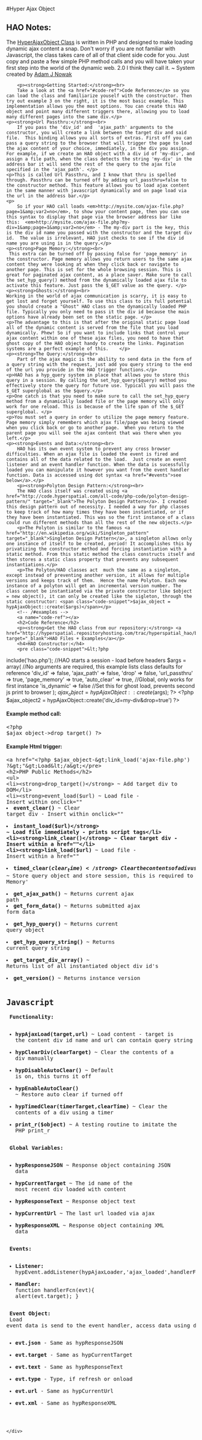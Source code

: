 #Hyper Ajax Object

<div id="content-left">
    	<h2>HAO Notes:</h2>
        <p>The <a href="http://hao.myhyperspace.com/source-code/" title="Get Class Now" target="_blank">HyperAjaxObject Class</a> is written in PHP and designed to make loading dynamic ajax content a snap. Don't worry if you are not familiar with Javascript, the class takes care of all of that client side code for you. Just copy and paste a few simple PHP method calls and you will have taken your first step into the world of the dynamic web. 2.0 I think they call it. ~ System created by <a href="http://adamjnowak.com" target="_blank">Adam J Nowak</a></p>
        
        <p><strong>Getting Started:</strong><br>
        Take a look at the <a href="#code-ref">Code Reference</a> so you can load the class and familiarize youself with the constructor. Then try out example 3 on the right, it is the most basic example. This implementation allows you the most options. You can create this HAO object and point many different triggers there, allowing you to load many different pages into the same div.</p>
    <p><strong>Url Passthru:</strong><br>
        If you pass the 'div_id' and  'ajax_path' arguments to the constructor, you will create a link between the target div and said file.  This binding allows you all sorts of extras. First off you can pass a query string to the browser that will trigger the page to load the ajax content of your choice, immediately, in the div you assign. For example, if we create an HAO object with a div id of 'my-div', and assign a file path, when the class detects the string 'my-div' in the address bar it will send the rest of the query to the ajax file specified in the 'ajax_path'. </p>
    <p>This is called Url Passthru, and I know that thru is spelled through. Passthru can be turned off by adding url_passthru=false to the constructor method. This feature allows you to load ajax content in the same manner with javascript dynamically and on page load via the url in the address bar.</p>
    <p>
        So if your HAO call loads <em>http://mysite.com/ajax-file.php?page=1&amp;var2=no</em>, to show your content page, then you can use this syntax to display that page via the browser address bar like this:  <em>http://mysite.com/ajax-file.php?my-div=1&amp;page=1&amp;var2=no</em> - The my-div part is the key, this is the div id name you passed with the constructor and the target div id.  The value is irrelevant, HAO just checks to see if the div id name you are using is in the query.</p>
    <p><strong>Page Memory:</strong><br>
     This extra can be turned off by passing false for 'page_memory' in the constructor. Page memory allows you return users to the same ajax content they were looking at when they click back or navigate to  another page. This is set for the whole browsing session. This is great for paginated ajax content, as a place saver. Make sure to call the set_hyp_query() method from the dynamically loaded ajax file to activate this feature. Just pass the $_GET value as the query. </p>
    <p><strong>Ghosts:</strong><br>
    Working in the world of ajax communication is scarry, it is easy to get lost and forget yourself. To use this class to its full potential you should create a "Ghost" HAO class on the dynamically loaded PHP file. Typically you only need to pass it the div id because the main options have already been set on the static page. </p>
    <p>The advantage to this is that after the original static page load all of the dynamic content is served from the file that you load dynamically. Phew! So if you want to include links that control your ajax content within one of these ajax files, you need to have that ghost copy of the HAO object handy to create the links. Pagination systems are a perfect example of this.    </p>
    <p><strong>The Query:</strong><br>
        Part of the ajax magic is the ability to send data in the form of a query string with the request, just add you query string to the end of the url you provide in the HAO trigger functions.</p>
    <p>HAO has a hyp_query system in place that allows you to store this query in a session. By calling the set_hyp_query($query) method you effectively store the query for future use. Typicall you will pass the $_GET superglobal as the $query.</p>
    <p>One catch is that you need to make sure to call the set_hyp_query method from a dynamically loaded file or the page memory will only work for one reload. This is because of the life span of the $_GET superglobal. </p>
    <p>You must set a query in order to utilize the page memory feature.  Page memory simply remembers which ajax file/page was being viewed when you click back or go to another page.  When you return to the parent page you will see the ajax content that was there when you left.</p>
    <p><strong>Events and Data:</strong><br>
        HAO has its own event system to prevent any cross browser difficulties. When an ajax file is loaded the event is fired and contains all of the data related to the load.  Just create an event listener and an event handler function. When the data is sucessfully loaded you can manipulate it however you want from the event handler function. Data is accessed using dot syntax <a href="#events">see below</a>.</p>
        <p><strong>Polyton Design Pattern:</strong><br>
        The HAO class itself was created using <a href="http://code.hyperspatial.com/all-code/php-code/polyton-design-pattern/" target="_blank">The Polyton Design Pattern</a>. I created this design pattern out of necessity. I needed a way for php classes to keep track of how many times they have been instantiated, or if they have been instantiated. This was so the first instance of a class could run different methods than all the rest of the new objects.</p>
        <p>The Polyton is similar to the famous <a href="http://en.wikipedia.org/wiki/Singleton_pattern" target="_blank">Singleton Design Pattern</a>, a singleton allows only one instance of itself to be created, period! It accomplishes this by privatizing the constructor method and forcing instantiation with a static method. From this static method the class constructs itself and then stores a static class property that prevents any subsequent instantiations.</p>
        <p>The Polyton/HAO classes act  much the same as a singleton, except instead of preventing another version, it allows for multiple versions and keeps track of them.  Hence the name Polyton. Each new instance of a polyton will get an incremental version number. The class cannot be instantiated via the private constructor like $object = new object(), it can only be created like the sigleton, through the static constructor: <span class="code-snippet">$ajax_object = hypAjaxObject::create($args)</span></p>
        <!-- /#examples -->
        <a name="code-ref"></a>
        <h2>Code Reference</h2>
        <p><strong>Get the HAO class from our repository:</strong> <a href="http://hyperspatial.repositoryhosting.com/trac/hyperspatial_hao/browser/tags/1.0" target="_blank">HAO Files + Examples</a></p>
        <h4>HAO Constructor:</h4>
        <pre class="code-snippet">&lt;?php
include('hao.php'); //HAO starts a session - load before headers
$args = array( //No arguments are required, this example lists class defaults for reference
    'div_id' =&gt; false,
    'ajax_path' =&gt; false,
    'drop' =&gt; false,
    'url_passthru' =&gt; true,
    'page_memory' =&gt; true,
    'auto_clear' =&gt; true, //Global, only works for first instance
    'is_dynamic' =&gt; false //Set this for ghost load, prevents second js print to browser
);
$ajax_object = hypAjaxObject::create($args);
?&gt;
&lt;?php $ajax_object2 = hypAjaxObject::create('div_id=my-div&amp;drop=true') ?&gt;</pre>
        <h4>Example method call:</h4>
        <pre class="code-snippet">&lt;?php $ajax_object-&gt;drop_target() ?&gt;</pre>
        <h4>Example Html trigger:</h4>
        <pre class="code-snippet">&lt;a href="&lt;?php $ajax_object-&gt;link_load('ajax-file.php') ?&gt;"&gt;Load&lt;/a&gt;</pre>
        <h2>PHP Public Methods</h2>
        <ul>
            <li><strong>drop_target()</strong> ~ Add target div to DOM</li>
            <li><strong>event_load($url)</strong> ~ Load file - Insert within onclick=""</li>
            <li><strong>event_clear()</strong> ~ Clear target div -  Insert within onclick=""</li>
            <li><strong>instant_load($url)</strong> ~ Load file immediately - prints script tags</li>
            <li><strong>link_clear()</strong> ~ Clear target div - Insert within a href=""</li>
            <li><strong>link_load($url)</strong> ~ Load file - Insert within a href=""</li>
            <li><strong>timed_clear($clear_time)</strong> ~ Clear the contents of a div using a timer</li>
            <li><strong>timed_refresh($refresh_file,$refresh_time)</strong> ~ Load file continually using a timer</li>
        </ul>
        <strong>Accessors:</strong>
        <ul>
            <li><strong>set_hyp_query($query)</strong> ~ Store query object and store session, this is required to use 'Page Memory'</li>
            <li><strong>get_ajax_path()</strong> ~ Returns current ajax path
            </li><li><strong>get_form_data()</strong> ~ Returns submitted ajax form data</li>
            <li><strong>get_hyp_query()</strong> ~ Returns current query object</li>
            <li><strong>get_hyp_query_string()</strong> ~ Returns current query string</li>
            <li><strong>get_target_div_array()</strong> ~ Returns list of all instantiated object div id's</li>
            <li><strong>get_version()</strong> ~ Returns instance version</li>
        </ul>
        <h2>Javascript</h2>
        <strong>Functionality:</strong>
        <ul>
            <li><strong>hypAjaxLoad(target,url)</strong> ~ Load content - target is the content div id name and url can contain query string</li>
            <li><strong>hypClearDiv(clearTarget)</strong> ~ Clear the contents of a div manually</li>
            <li><strong>hypDisableAutoClear()</strong> ~ Default is on, this turns it off</li>
            <li><strong>hypEnableAutoClear()</strong> ~ Restore auto clear if turned off</li>
            <li><strong>hypTimedClear(timerTarget,clearTime)</strong> ~ Clear the contents of a div using a timer</li>
            <li><strong>print_r($object)</strong> ~ A testing routine to imitate the PHP print_r</li>
        </ul>
        <strong>Global Variables:</strong>
        <ul>
            <li><strong>hypResponseJSON</strong> ~ Response object containing JSON data</li>
            <li><strong>hypCurrentTarget</strong> ~ The id name of the most recent div loaded with content</li>
            <li><strong>hypResponseText</strong> ~ Response object text</li>
            <li><strong>hypCurrentUrl</strong> ~ The last url loaded via ajax</li>
            <li><strong>hypResponseXML</strong> ~ Response object containing XML data</li>
        </ul>
        <strong id="events">Events:</strong>
        <ul>
        	<li><strong>Listener:</strong><br>hypEvent.addListener(hypAjaxLoader,'ajax_loaded',handlerFcn);</li>
            <li><strong>Handler:</strong><br>function handlerFcn(evt){ alert(evt.target); }</li>
        </ul>
        <strong>Event Object:</strong><br>
        Load event data is send to the event handler, access data using dot syntax
        <ul>
        	<li><strong>evt.json</strong> - Same as hypResponseJSON</li>
            <li><strong>evt.target</strong> - Same as hypCurrentTarget</li>
            <li><strong>evt.text</strong> - Same as hypResponseText</li>
            <li><strong>evt.type</strong> - Type, if refresh or onload</li>
            <li><strong>evt.url</strong> - Same as hypCurrentUrl</li>
            <li><strong>evt.xml</strong> - Same as hypResponseXML</li>
        </ul>
       
    </div>
